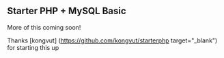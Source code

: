 Starter PHP + MySQL Basic
----------------
More of this coming soon!

Thanks [kongvut] (https://github.com/kongvut/starterphp target="_blank") for starting this up



